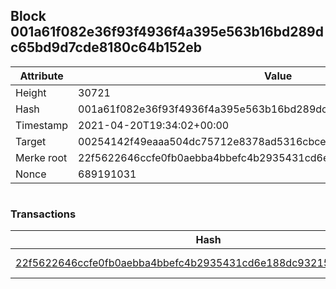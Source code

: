 ## Block 001a61f082e36f93f4936f4a395e563b16bd289dc65bd9d7cde8180c64b152eb

Attribute | Value
--- | ---
Height | 30721
Hash | 001a61f082e36f93f4936f4a395e563b16bd289dc65bd9d7cde8180c64b152eb
Timestamp | 2021-04-20T19:34:02+00:00
Target | 00254142f49eaaa504dc75712e8378ad5316cbcead634704b3734b6271167cc4
Merke root | 22f5622646ccfe0fb0aebba4bbefc4b2935431cd6e188dc93215f45a11ece14c
Nonce | 689191031

```

```

### Transactions

Hash | Amount
--- | ---
[22f5622646ccfe0fb0aebba4bbefc4b2935431cd6e188dc93215f45a11ece14c](22f5622646ccfe0fb0aebba4bbefc4b2935431cd6e188dc93215f45a11ece14c.md) | 10.00000000 SKEPTI 
